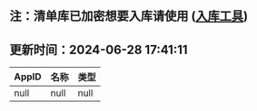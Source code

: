 ## 注：清单库已加密想要入库请使用 ([入库工具](https://github.com/BlankTMing/ManifestAutoUpdate/releases))

## 更新时间：2024-06-28 17:41:11
| AppID | 名称 | 类型  |
| :-------------------- | :----------------------------- | :----------- |
| null | null| null |
